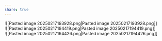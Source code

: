 ```yaml
---
share: true
---
```


![[Pasted image 20250217193928.png|Pasted image 20250217193928.png]]
![[Pasted image 20250217194419.png|Pasted image 20250217194419.png]]
![[Pasted image 20250217194426.png|Pasted image 20250217194426.png]]
